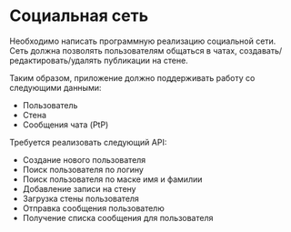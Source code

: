 # Социальная сеть
Необходимо написать программную реализацию социальной сети. Сеть должна позволять пользователям общаться в чатах, создавать/редактировать/удалять публикации на стене.  

Таким образом, приложение должно поддерживать работу со следующими данными:

* Пользователь
* Стена 
* Сообщения чата (PtP)

Требуется реализовать следующий API:

* Создание нового пользователя
* Поиск пользователя по логину
* Поиск пользователя по маске имя и фамилии
* Добавление записи на стену
* Загрузка стены пользователя
* Отправка сообщения пользователю
* Получение списка сообщения для пользователя